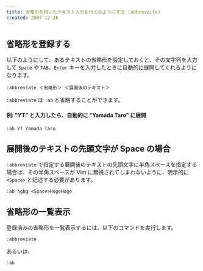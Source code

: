 ```yaml
---
title: 省略形を用いたテキスト入力を行えるようにする (abbrevaite)
created: 2007-12-26
---
```



省略形を登録する
----

以下のようにして、あるテキストの省略形を設定しておくと、その文字列を入力して `Space` や `TAB`、`Enter` キーを入力したときに自動的に展開してくれるようになります。

~~~
:abbreviate ＜省略形＞ ＜展開後のテキスト＞
~~~

`:abbreviate` は `:ab` と省略することができます。

#### 例: "YT" と入力したら、自動的に "Yamada Taro" に展開

~~~
:ab YT Yamada Taro
~~~


展開後のテキストの先頭文字が Space の場合
----

`:abbreviate` で指定する展開後のテキストの先頭文字に半角スペースを指定する場合は、その半角スペースが Vim に無視されてしまわないように、明示的に `<Space>` と記述する必要があります。

~~~
:ab hghg <Space>HogeHoge
~~~


省略形の一覧表示
----

登録済みの省略形を一覧表示するには、以下のコマンドを実行します。

~~~
:abbreviate
~~~

あるいは、

~~~
:ab
~~~

